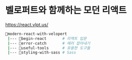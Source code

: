 # 벨로퍼트와 함께하는 모던 리액트

<https://react.vlpt.us/>

```bash
📁modern-react-with-velopert
 |--- 📁begin-react       # 리액트 입문
 |--- 📁error-catch       # 에러 잡아내기
 |--- 📁useful-tools      # 유용한 도구들
 |--- 📁styling-with-sass # Sass
```
